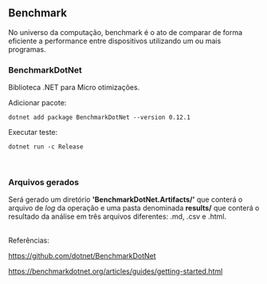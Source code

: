 ## Benchmark

No universo da computação, benchmark é o ato de comparar de forma eficiente a performance entre dispositivos utilizando um ou mais programas. 


### BenchmarkDotNet
Biblioteca .NET para Micro otimizações.

Adicionar pacote:
```
dotnet add package BenchmarkDotNet --version 0.12.1
```

Executar teste:
```
dotnet run -c Release
```
<br>


### Arquivos gerados
Será gerado um diretório **'BenchmarkDotNet.Artifacts/'** que conterá o arquivo de _log_ da operação e uma pasta denominada 
**results/** que conterá o resultado da análise em três arquivos diferentes: .md, .csv e .html.
<br>
<br>


Referências:

<https://github.com/dotnet/BenchmarkDotNet>  

<https://benchmarkdotnet.org/articles/guides/getting-started.html>